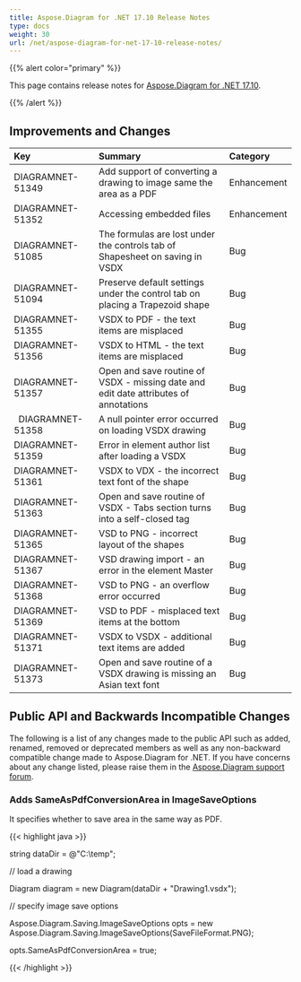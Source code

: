 ```yaml
---
title: Aspose.Diagram for .NET 17.10 Release Notes
type: docs
weight: 30
url: /net/aspose-diagram-for-net-17-10-release-notes/
---
```


{{% alert color="primary" %}} 

This page contains release notes for [Aspose.Diagram for .NET 17.10](https://www.nuget.org/packages/Aspose.Diagram/17.10.0).

{{% /alert %}} 
## **Improvements and Changes**

|**Key**|**Summary**|**Category**|
| :- | :- | :- |
|DIAGRAMNET-51349|Add support of converting a drawing to image same the area as a PDF|Enhancement|
|DIAGRAMNET-51352|Accessing embedded files|Enhancement|
|DIAGRAMNET-51085|The formulas are lost under the controls tab of Shapesheet on saving in VSDX|Bug|
|DIAGRAMNET-51094|Preserve default settings under the control tab on placing a Trapezoid shape|Bug|
|DIAGRAMNET-51355|VSDX to PDF - the text items are misplaced|Bug|
|DIAGRAMNET-51356|VSDX to HTML - the text items are misplaced|Bug|
|DIAGRAMNET-51357|Open and save routine of VSDX - missing date and edit date attributes of annotations|Bug|
|` `DIAGRAMNET-51358|A null pointer error occurred on loading VSDX drawing|Bug|
|DIAGRAMNET-51359|Error in element author list after loading a VSDX|Bug|
|DIAGRAMNET-51361|VSDX to VDX - the incorrect text font of the shape|Bug|
|DIAGRAMNET-51363|Open and save routine of VSDX - Tabs section turns into a self-closed tag|Bug|
|DIAGRAMNET-51365|VSD to PNG - incorrect layout of the shapes|Bug|
|DIAGRAMNET-51367|VSD drawing import - an error in the element Master|Bug|
|DIAGRAMNET-51368|VSD to PNG - an overflow error occurred|Bug|
|DIAGRAMNET-51369|VSD to PDF - misplaced text items at the bottom|Bug|
|DIAGRAMNET-51371|VSDX to VSDX - additional text items are added|Bug|
|DIAGRAMNET-51373|Open and save routine of a VSDX drawing is missing an Asian text font|Bug|
## **Public API and Backwards Incompatible Changes**
The following is a list of any changes made to the public API such as added, renamed, removed or deprecated members as well as any non-backward compatible change made to Aspose.Diagram for .NET. If you have concerns about any change listed, please raise them in the [Aspose.Diagram support forum](https://forum.aspose.com/c/diagram).
### **Adds SameAsPdfConversionArea in ImageSaveOptions**
It specifies whether to save area in the same way as PDF.

{{< highlight java >}}

 string dataDir = @"C:\temp\";

// load a drawing

Diagram diagram = new Diagram(dataDir + "Drawing1.vsdx");

// specify image save options

Aspose.Diagram.Saving.ImageSaveOptions opts = new Aspose.Diagram.Saving.ImageSaveOptions(SaveFileFormat.PNG);

opts.SameAsPdfConversionArea = true;

{{< /highlight >}}

